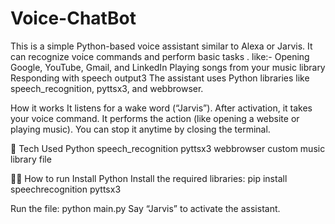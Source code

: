 # Voice-ChatBot
This is a simple Python-based voice assistant similar to Alexa or Jarvis. It can recognize voice commands and perform basic tasks .
like:-  Opening Google, YouTube, Gmail, and LinkedIn
        Playing songs from your music library
        Responding with speech output3
The assistant uses Python libraries like speech_recognition, pyttsx3, and webbrowser.

How it works
It listens for a wake word (“Jarvis”).
After activation, it takes your voice command.
It performs the action (like opening a website or playing music).
You can stop it anytime by closing the terminal.

🧩 Tech Used
Python
speech_recognition
pyttsx3
webbrowser
custom music library file

🏃‍♂️ How to run
Install Python
Install the required libraries:
pip install speechrecognition pyttsx3

Run the file:
python main.py
Say “Jarvis” to activate the assistant.

